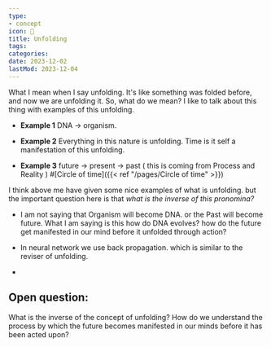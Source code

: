 ```yaml
---
type:
- concept
icon: 🌋
title: Unfolding
tags:
categories:
date: 2023-12-02
lastMod: 2023-12-04
---
```

What I mean when I say unfolding. It's like something was folded before, and now we are unfolding it. So, what do we mean? I like to talk about this thing with examples of this unfolding.

  + **Example 1** DNA $\to$ organism.

  + **Example 2** Everything in  this nature is unfolding. Time is it self a manifestation of this unfolding.

  + **Example 3** future $\to$ present $\to$ past   ( this is coming from Process and Reality ) #[Circle of time]({{< ref "/pages/Circle of time" >}})



I think above me have given some nice examples of what is unfolding. but the important question here is that *what is the inverse of this pronomina?*
  + I am not saying that Organism will become DNA. or the Past will become future. What I am saying is this how do DNA evolves? how do the future get manifested in our mind before it unfolded through action?

  + In neural network we use back propagation.  which is similar to the reviser of unfolding.

  + 

## Open question:

What is the inverse of the concept of unfolding? How do we understand the process by which the future becomes manifested in our minds before it has been acted upon?
